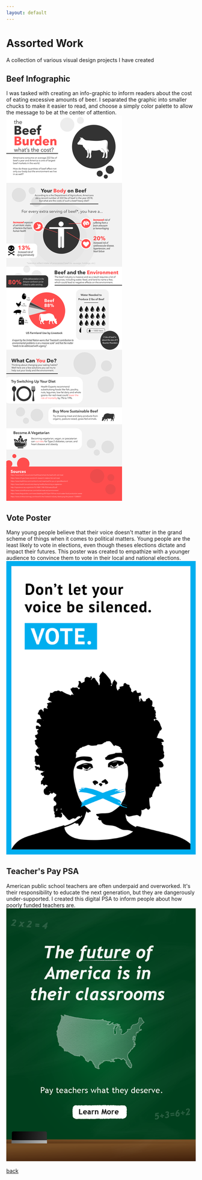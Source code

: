 ```yaml
---
layout: default
---
```


# Assorted Work
A collection of various visual design projects I have created

## Beef Infographic
I was tasked with creating an info-graphic to inform readers about the cost of eating excessive amounts of beer. I separated the graphic into smaller chucks to make it easier to read, and choose a simply color palette to allow the message to be at the center of attention.
![Beef Infographic](assets/other/beef.png)

## Vote Poster
Many young people believe that their voice doesn't matter in the grand scheme of things when it comes to political matters. Young people are the least likely to vote in elections, even though theses elections dictate and impact their futures. This poster was created to empathize with a younger audience to convince them to vote in their local and national elections. 
![Vote Poster](assets/other/vote.png)

## Teacher's Pay PSA
American public school teachers are often underpaid and overworked. It's their responsibility to educate the next generation, but they are dangerously under-supported. I created this digital PSA to inform people about how poorly funded teachers are.
![Teacher's Pay](assets/other/teacher.png)


[back](./)